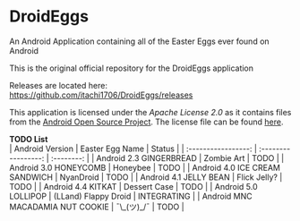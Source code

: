 # DroidEggs

An Android Application containing all of the Easter Eggs ever found on Android

This is the original official repository for the DroidEggs application

Releases are located here:       
https://github.com/itachi1706/DroidEggs/releases  

This application is licensed under the *Apache License 2.0* as it contains files from the [Android Open Source Project](source.android.com). The license file can be found [here](https://github.com/itachi1706/DroidEggs/blob/master/LICENSE).

**TODO List**   
| Android Version | Easter Egg Name | Status |
| :-----------------: | :-----------------: | :--------: |
| Android 2.3 GINGERBREAD | Zombie Art | TODO |
| Android 3.0 HONEYCOMB | Honeybee | TODO |
| Android 4.0 ICE CREAM SANDWICH | NyanDroid | TODO |
| Android 4.1 JELLY BEAN | Flick Jelly? | TODO |
| Android 4.4 KITKAT | Dessert Case | TODO |
| Android 5.0 LOLLIPOP | (LLand) Flappy Droid | INTEGRATING |
| Android MNC MACADAMIA NUT COOKIE | ¯\\\_\(ツ\)\_/¯ | TODO |
